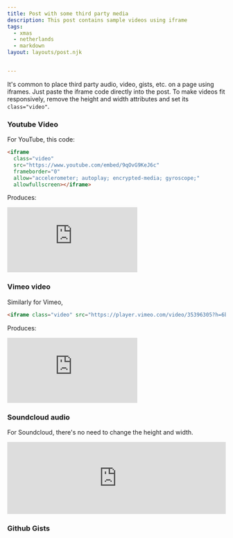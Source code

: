 ```yaml
---
title: Post with some third party media
description: This post contains sample videos using iframe
tags:
  - xmas
  - netherlands
  - markdown
layout: layouts/post.njk


---
```


It's common to place third party audio, video, gists, etc. on a page using iframes. Just paste the iframe code directly into the post. To make videos fit responsively, remove the height and width attributes and set its `class="video"`.

### Youtube Video

For YouTube, this code:

```html
<iframe
  class="video"
  src="https://www.youtube.com/embed/9qOvG9KeJ6c"
  frameborder="0"
  allow="accelerometer; autoplay; encrypted-media; gyroscope;"
  allowfullscreen></iframe>
```

Produces:

<iframe
  class="video"
  src="https://www.youtube.com/embed/9qOvG9KeJ6c"
  frameborder="0"
  allow="accelerometer; autoplay; encrypted-media; gyroscope;"
  allowfullscreen></iframe>

### Vimeo video

Similarly for Vimeo,

```html
<iframe class="video" src="https://player.vimeo.com/video/35396305?h=6ba64096f6" frameborder="0" allow="autoplay; fullscreen; picture-in-picture" allowfullscreen></iframe>

```

Produces:

<iframe class="video" src="https://player.vimeo.com/video/35396305?h=6ba64096f6" frameborder="0" allow="autoplay; fullscreen; picture-in-picture" allowfullscreen></iframe>




### Soundcloud audio

For Soundcloud, there's no need to change the height and width.

<iframe width="100%" height="166" scrolling="no" frameborder="no" allow="autoplay" src="https://w.soundcloud.com/player/?url=https%3A//api.soundcloud.com/tracks/65462299&color=%23544d2d&auto_play=false&hide_related=false&show_comments=true&show_user=true&show_reposts=false&show_teaser=true"></iframe>



### Github Gists

<script src="https://gist.github.com/mendhak/8d67b2412d97f593dbbb3abee06e5293.js"></script>
